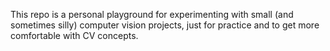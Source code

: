 This repo is a personal playground for experimenting with small (and sometimes silly) computer vision projects, just for practice and to get more comfortable with CV concepts.
